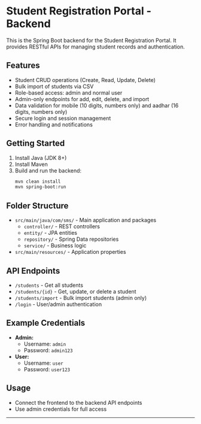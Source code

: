 # Student Registration Portal - Backend

This is the Spring Boot backend for the Student Registration Portal. It provides RESTful APIs for managing student records and authentication.

## Features
- Student CRUD operations (Create, Read, Update, Delete)
- Bulk import of students via CSV
- Role-based access: admin and normal user
- Admin-only endpoints for add, edit, delete, and import
- Data validation for mobile (10 digits, numbers only) and aadhar (16 digits, numbers only)
- Secure login and session management
- Error handling and notifications

## Getting Started
1. Install Java (JDK 8+)
2. Install Maven
3. Build and run the backend:
   ```bash
   mvn clean install
   mvn spring-boot:run
   ```

## Folder Structure
- `src/main/java/com/sms/` - Main application and packages
  - `controller/` - REST controllers
  - `entity/` - JPA entities
  - `repository/` - Spring Data repositories
  - `service/` - Business logic
- `src/main/resources/` - Application properties

## API Endpoints
- `/students` - Get all students
- `/students/{id}` - Get, update, or delete a student
- `/students/import` - Bulk import students (admin only)
- `/login` - User/admin authentication

## Example Credentials
- **Admin:**
  - Username: `admin`
  - Password: `admin123`
- **User:**
  - Username: `user`
  - Password: `user123`

## Usage
- Connect the frontend to the backend API endpoints
- Use admin credentials for full access

---
